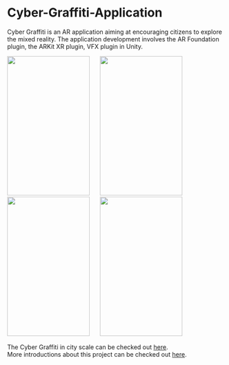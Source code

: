 # Cyber-Graffiti-Application

Cyber Graffiti is an AR application aiming at encouraging citizens to explore the mixed reality. The application development involves the AR Foundation plugin, the ARKit XR plugin, VFX plugin in Unity.

<img src="ReadmeMaterials/tap.gif" width="191" height="323"/> &nbsp; &nbsp; &nbsp;<img src="ReadmeMaterials/drug.gif" width="191" height="323"/> &nbsp; &nbsp; &nbsp;<img src="ReadmeMaterials/scale.gif" width="191" height="323"/> &nbsp; &nbsp; &nbsp;<img src="ReadmeMaterials/rotate.gif" width="191" height="323"/> 

The Cyber Graffiti in city scale can be checked out [here](https://github.com/QihangFan/Cyber-Graffiti).<br />
More introductions about this project can be checked out [here](https://fqhang.cargo.site/CyberGraffiti).
